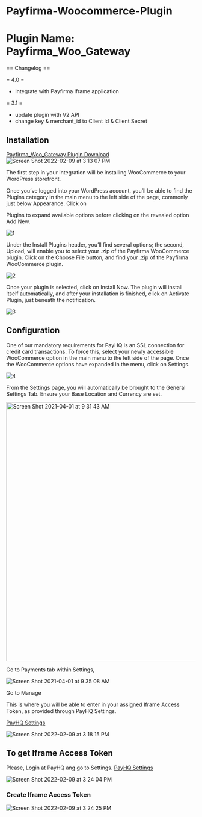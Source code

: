# Payfirma-Woocommerce-Plugin

# Plugin Name: Payfirma_Woo_Gateway

== Changelog ==

= 4.0 = 
* Integrate with Payfirma iframe application 


= 3.1 = 
* update plugin with V2 API 
* change key & merchant_id to Client Id & Client Secret


## Installation

[Payfirma_Woo_Gateway Plugin Download](https://github.com/Payfirma/New_Payfirma_Woo_Gateway/blob/master/download/Payfirma_Woo_Gateway.zip)
![Screen Shot 2022-02-09 at 3 13 07 PM](https://user-images.githubusercontent.com/67436452/153306571-5a356d01-5a67-4789-b195-eacb08c3f0b1.png)



The first step in your integration will be installing WooCommerce to your WordPress storefront.

Once you’ve logged into your WordPress account, you’ll be able to find the Plugins category in the main menu to the left side of the page, commonly just below Appearance. Click on

Plugins to expand available options before clicking on the revealed option
Add New.

![1](https://user-images.githubusercontent.com/67436452/113324599-282db580-92cc-11eb-8ddd-f895eda8fe55.png)


Under the Install Plugins header, you’ll find several options; the second, Upload, will enable you to select your .zip of the Payfirma WooCommerce plugin. Click on the Choose File button, and find your .zip of the Payfirma WooCommerce plugin.

![2](https://user-images.githubusercontent.com/67436452/113324873-7a6ed680-92cc-11eb-99a4-0ede994c18c2.png)

Once your plugin is selected, click on Install Now. The plugin will install itself automatically, and after your installation is finished, click on Activate Plugin, just beneath the notification.

![3](https://user-images.githubusercontent.com/67436452/113324927-8d81a680-92cc-11eb-8a3c-26c99740f3c1.png)


## Configuration

One of our mandatory requirements for PayHQ is an SSL connection for credit card transactions. To force this, select your newly accessible WooCommerce option in the main menu to the left side of the page. Once the WooCommerce options have expanded in the menu, click on Settings.

![4](https://user-images.githubusercontent.com/67436452/113325053-bb66eb00-92cc-11eb-83e5-6355fb225484.png)


From the Settings page, you will automatically be brought to the General Settings Tab. Ensure your Base Location and Currency are set.

<img width="688" alt="Screen Shot 2021-04-01 at 9 31 43 AM" src="https://user-images.githubusercontent.com/67436452/113325332-231d3600-92cd-11eb-8ff9-4149c5204af8.png">


Go to Payments tab within Settings,

![Screen Shot 2021-04-01 at 9 35 08 AM](https://user-images.githubusercontent.com/67436452/113325663-958e1600-92cd-11eb-937d-925813e497ec.png)

Go to Manage 

This is where you will be able to enter in your assigned Iframe Access Token, as provided through PayHQ Settings.

[PayHQ Settings](https://hq.payfirma.com/#/settings/hpp)

![Screen Shot 2022-02-09 at 3 18 15 PM](https://user-images.githubusercontent.com/67436452/153306906-11892469-7f31-4edf-a8e1-c902fd320298.png)



## To get Iframe Access Token
Please, Login at PayHQ ang go to Settings.
[PayHQ Settings](https://hq.payfirma.com/#/settings/hpp)

![Screen Shot 2022-02-09 at 3 24 04 PM](https://user-images.githubusercontent.com/67436452/153307548-d3905b91-10dd-45d7-be6a-531965830272.png)



### Create Iframe Access Token

![Screen Shot 2022-02-09 at 3 24 25 PM](https://user-images.githubusercontent.com/67436452/153307684-87572649-d819-43fa-acab-19f53b6fb226.png)


